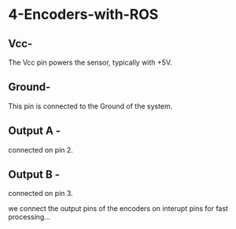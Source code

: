 # 4-Encoders-with-ROS

## Vcc-
The Vcc pin powers the sensor, typically with +5V.

## Ground-
This pin is connected to the Ground of the system.

## Output A -

connected on pin 2.

## Output B -

connected on pin 3.

we connect the output pins of the encoders on interupt pins for fast processing...
